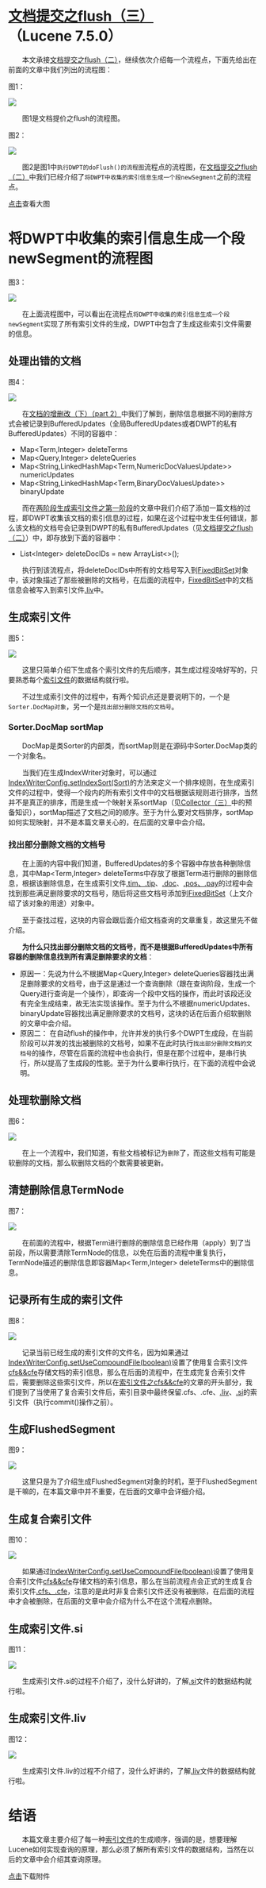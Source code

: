 # [文档提交之flush（三）](https://www.amazingkoala.com.cn/Lucene/Index/)（Lucene 7.5.0）

&emsp;&emsp;本文承接[文档提交之flush（二）](https://www.amazingkoala.com.cn/Lucene/Index/2019/0718/75.html)，继续依次介绍每一个流程点，下面先给出在前面的文章中我们列出的流程图：

图1：

<img src="文档提交之flush（三）-image/1.png">

&emsp;&emsp;图1是文档提价之flush的流程图。

图2：

<img src="文档提交之flush（三）-image/2.png">

&emsp;&emsp;图2是图1中`执行DWPT的doFlush()的流程图`流程点的流程图，在[文档提交之flush（二）](https://www.amazingkoala.com.cn/Lucene/Index/2019/0718/75.html)中我们已经介绍了`将DWPT中收集的索引信息生成一个段newSegment`之前的流程点。

[点击]()查看大图

# 将DWPT中收集的索引信息生成一个段newSegment的流程图

图3：

<img src="文档提交之flush（三）-image/3.png">

&emsp;&emsp;在上面流程图中，可以看出在流程点`将DWPT中收集的索引信息生成一个段newSegment`实现了所有索引文件的生成，DWPT中包含了生成这些索引文件需要的信息。

## 处理出错的文档

图4：

<img src="文档提交之flush（三）-image/4.png">

&emsp;&emsp;在[文档的增删改（下）（part 2）](https://www.amazingkoala.com.cn/Lucene/Index/2019/0704/71.html)中我们了解到，删除信息根据不同的删除方式会被记录到BufferedUpdates（全局BufferedUpdates或者DWPT的私有BufferedUpdates）不同的容器中：

- Map<Term,Integer> deleteTerms 
- Map<Query,Integer> deleteQueries
- Map<String,LinkedHashMap<Term,NumericDocValuesUpdate>> numericUpdates
- Map<String,LinkedHashMap<Term,BinaryDocValuesUpdate>> binaryUpdate

&emsp;&emsp;而在[两阶段生成索引文件之第一阶段](https://www.amazingkoala.com.cn/Lucene/Index/2019/0521/61.html)的文章中我们介绍了添加一篇文档的过程，即DWPT收集该文档的索引信息的过程，如果在这个过程中发生任何错误，那么该文档的文档号会记录到DWPT的私有BufferedUpdates（见[文档提交之flush（二）](https://www.amazingkoala.com.cn/Lucene/Index/2019/0718/75.html)）中，即存放到下面的容器中：

- List&lt;Integer&gt; deleteDocIDs = new ArrayList<>();

&emsp;&emsp;执行到该流程点，将deleteDocIDs中所有的文档号写入到[FixedBitSet](https://www.amazingkoala.com.cn/Lucene/gongjulei/2019/0404/45.html)对象中，该对象描述了那些被删除的文档号，在后面的流程中，[FixedBitSet](https://www.amazingkoala.com.cn/Lucene/gongjulei/2019/0404/45.html)中的文档信息会被写入到索引文件[.liv](https://www.amazingkoala.com.cn/Lucene/suoyinwenjian/2019/0425/54.html)中。

## 生成索引文件

图5：

<img src="文档提交之flush（三）-image/5.png">

&emsp;&emsp;这里只简单介绍下生成各个索引文件的先后顺序，其生成过程没啥好写的，只要熟悉每个[索引文件](https://www.amazingkoala.com.cn/Lucene/suoyinwenjian/)的数据结构就行啦。

&emsp;&emsp;不过生成索引文件的过程中，有两个知识点还是要说明下的，一个是`Sorter.DocMap对象`，另一个是`找出部分删除文档的文档号`。

### Sorter.DocMap sortMap

&emsp;&emsp;DocMap是类Sorter的内部类，而sortMap则是在源码中Sorter.DocMap类的一个对象名。

&emsp;&emsp;当我们在生成IndexWriter对象时，可以通过[IndexWriterConfig.setIndexSort(Sort)](https://github.com/LuXugang/Lucene-7.5.0/blob/master/solr-7.5.0/lucene/core/src/java/org/apache/lucene/index/IndexWriterConfig.java)的方法来定义一个排序规则，在生成索引文件的过程中，使得一个段内的所有索引文件中的文档根据该规则进行排序，当然并不是真正的排序，而是生成一个映射关系sortMap（见[Collector（三）](https://www.amazingkoala.com.cn/Lucene/Search/2019/0814/84.html)中的预备知识），sortMap描述了文档之间的顺序。至于为什么要对文档排序，sortMap如何实现映射，并不是本篇文章关心的，在后面的文章中会介绍。

### 找出部分删除文档的文档号

&emsp;&emsp;在上面的内容中我们知道，BufferedUpdates的多个容器中存放各种删除信息，其中Map<Term,Integer> deleteTerms中存放了根据Term进行删除的删除信息，根据该删除信息，在生成索引文件[.tim、.tip](https://www.amazingkoala.com.cn/Lucene/suoyinwenjian/2019/0401/43.html)、[.doc](https://www.amazingkoala.com.cn/Lucene/suoyinwenjian/2019/0324/42.html)、[.pos、.pay](https://www.amazingkoala.com.cn/Lucene/suoyinwenjian/2019/0324/41.html)的过程中会找到那些满足删除要求的文档号，随后将这些文档号添加到[FixedBitSet](https://www.amazingkoala.com.cn/Lucene/gongjulei/2019/0404/45.html)（上文介绍了该对象的用途）对象中。

&emsp;&emsp;至于查找过程，这块的内容会跟后面介绍文档查询的文章重复，故这里先不做介绍。

&emsp;&emsp;**为什么只找出部分删除文档的文档号，而不是根据BufferedUpdates中所有容器的删除信息找到所有满足删除要求的文档**：

- 原因一：先说为什么不根据Map<Query,Integer> deleteQueries容器找出满足删除要求的文档号，由于这是通过一个查询删除（跟在查询阶段，生成一个Query进行查询是一个操作），即查询一个段中文档的操作，而此时该段还没有完全生成结束，故无法实现该操作。至于为什么不根据numericUpdates、binaryUpdate容器找出满足删除要求的文档号，这块的话在后面介绍软删除的文章中会介绍。
- 原因二： 在自动flush的操作中，允许并发的执行多个DWPT生成段，在当前阶段可以并发的找出被删除的文档号，如果不在此时执行`找出部分删除文档的文档号`的操作，尽管在后面的流程中也会执行，但是在那个过程中，是串行执行，所以提高了生成段的性能。至于为什么要串行执行，在下面的流程中会说明。

## 处理软删除文档

图6：

<img src="文档提交之flush（三）-image/6.png">

&emsp;&emsp;在上一个流程中，我们知道，有些文档被标记为`删除`了，而这些文档有可能是软删除的文档，那么软删除文档的个数需要被更新。

## 清楚删除信息TermNode

图7：

<img src="文档提交之flush（三）-image/7.png">

&emsp;&emsp;在前面的流程中，根据Term进行删除的删除信息已经作用（apply）到了当前段，所以需要清除TermNode的信息，以免在后面的流程中重复执行，TermNode描述的删除信息即容器Map<Term,Integer> deleteTerms中的删除信息。

## 记录所有生成的索引文件

图8：

<img src="文档提交之flush（三）-image/8.png">

&emsp;&emsp;记录当前已经生成的索引文件的文件名，因为如果通过[IndexWriterConfig.setUseCompoundFile(boolean)](https://github.com/LuXugang/Lucene-7.5.0/blob/master/solr-7.5.0/lucene/core/src/java/org/apache/lucene/index/IndexWriterConfig.java)设置了使用复合索引文件[cfs&&cfe](https://www.amazingkoala.com.cn/Lucene/suoyinwenjian/2019/0710/73.html)存储文档的索引信息，那么在后面的流程中，在生成完复合索引文件后，需要删除这些索引文件，所以在[索引文件之cfs&&cfe](https://www.amazingkoala.com.cn/Lucene/suoyinwenjian/2019/0710/73.html)的文章的开头部分，我们提到了当使用了复合索引文件后，索引目录中最终保留.cfs、.cfe、[.liv](https://www.amazingkoala.com.cn/Lucene/suoyinwenjian/2019/0425/54.html)、[.si](https://www.amazingkoala.com.cn/Lucene/suoyinwenjian/2019/0605/63.html)的索引文件（执行commit()操作之前）。

## 生成FlushedSegment

图9：

<img src="文档提交之flush（三）-image/9.png">

&emsp;&emsp;这里只是为了介绍生成FlushedSegment对象的时机，至于FlushedSegment是干嘛的，在本篇文章中并不重要，在后面的文章中会详细介绍。

## 生成复合索引文件

图10：

<img src="文档提交之flush（三）-image/10.png">

&emsp;&emsp;如果通过[IndexWriterConfig.setUseCompoundFile(boolean)](https://github.com/LuXugang/Lucene-7.5.0/blob/master/solr-7.5.0/lucene/core/src/java/org/apache/lucene/index/IndexWriterConfig.java)设置了使用复合索引文件[cfs&&cfe](https://www.amazingkoala.com.cn/Lucene/suoyinwenjian/2019/0710/73.html)存储文档的索引信息，那么在当前流程点会正式的生成复合索引文件[.cfs、.cfe](https://www.amazingkoala.com.cn/Lucene/suoyinwenjian/2019/0710/73.html)，注意的是此时非复合索引文件还没有被删除，在后面的流程中才会被删除，在后面的文章中会介绍为什么不在这个流程点删除。

## 生成索引文件.si

图11：

<img src="文档提交之flush（三）-image/11.png">

&emsp;&emsp;生成索引文件.si的过程不介绍了，没什么好讲的，了解[.si](https://www.amazingkoala.com.cn/Lucene/suoyinwenjian/2019/0605/63.html)文件的数据结构就行啦。

## 生成索引文件.liv

图12：

<img src="文档提交之flush（三）-image/12.png">

&emsp;&emsp;生成索引文件.liv的过程不介绍了，没什么好讲的，了解[.liv](https://www.amazingkoala.com.cn/Lucene/suoyinwenjian/2019/0425/54.html)文件的数据结构就行啦。

# 结语

&emsp;&emsp;本篇文章主要介绍了每一种[索引文件](https://www.amazingkoala.com.cn/Lucene/suoyinwenjian/)的生成顺序，强调的是，想要理解Lucene如何实现查询的原理，那么必须了解所有索引文件的数据结构，当然在以后的文章中会介绍其查询原理。

[点击](http://www.amazingkoala.com.cn/attachment/Lucene/Index/文档提交/文档提交之flush（二）/文档提交之flush（二）.zip)下载附件

